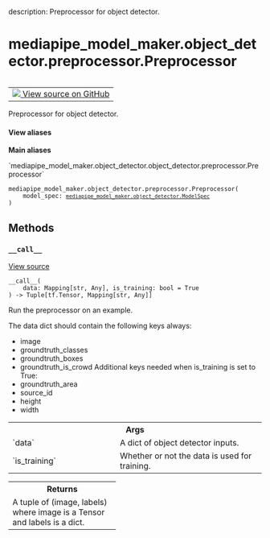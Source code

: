 description: Preprocessor for object detector.

<div itemscope itemtype="http://developers.google.com/ReferenceObject">
<meta itemprop="name" content="mediapipe_model_maker.object_detector.preprocessor.Preprocessor" />
<meta itemprop="path" content="Stable" />
<meta itemprop="property" content="__call__"/>
<meta itemprop="property" content="__init__"/>
</div>

# mediapipe_model_maker.object_detector.preprocessor.Preprocessor

<!-- Insert buttons and diff -->

<table class="tfo-notebook-buttons tfo-api nocontent" align="left">
<td>
  <a target="_blank" href="https://github.com/google/mediapipe/tree/master/mediapipe/model_maker/python/vision/object_detector/preprocessor.py#L27-L163">
    <img src="https://www.tensorflow.org/images/GitHub-Mark-32px.png" />
    View source on GitHub
  </a>
</td>
</table>



Preprocessor for object detector.

<section class="expandable">
  <h4 class="showalways">View aliases</h4>
  <p>
<b>Main aliases</b>
<p>`mediapipe_model_maker.object_detector.object_detector.preprocessor.Preprocessor`</p>
</p>
</section>

<pre class="devsite-click-to-copy prettyprint lang-py tfo-signature-link">
<code>mediapipe_model_maker.object_detector.preprocessor.Preprocessor(
    model_spec: <a href="../../../mediapipe_model_maker/object_detector/ModelSpec.md"><code>mediapipe_model_maker.object_detector.ModelSpec</code></a>
)
</code></pre>



<!-- Placeholder for "Used in" -->


## Methods

<h3 id="__call__"><code>__call__</code></h3>

<a target="_blank" class="external" href="https://github.com/google/mediapipe/tree/master/mediapipe/model_maker/python/vision/object_detector/preprocessor.py#L47-L163">View source</a>

<pre class="devsite-click-to-copy prettyprint lang-py tfo-signature-link">
<code>__call__(
    data: Mapping[str, Any], is_training: bool = True
) -> Tuple[tf.Tensor, Mapping[str, Any]]
</code></pre>

Run the preprocessor on an example.

The data dict should contain the following keys always:
  - image
  - groundtruth_classes
  - groundtruth_boxes
  - groundtruth_is_crowd
Additional keys needed when is_training is set to True:
  - groundtruth_area
  - source_id
  - height
  - width

<!-- Tabular view -->
 <table class="responsive fixed orange">
<colgroup><col width="214px"><col></colgroup>
<tr><th colspan="2">Args</th></tr>

<tr>
<td>
`data`
</td>
<td>
A dict of object detector inputs.
</td>
</tr><tr>
<td>
`is_training`
</td>
<td>
Whether or not the data is used for training.
</td>
</tr>
</table>



<!-- Tabular view -->
 <table class="responsive fixed orange">
<colgroup><col width="214px"><col></colgroup>
<tr><th colspan="2">Returns</th></tr>
<tr class="alt">
<td colspan="2">
A tuple of (image, labels) where image is a Tensor and labels is a dict.
</td>
</tr>

</table>





